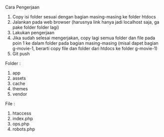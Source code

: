 Cara Pengerjaan

1. Copy isi folder sesuai dengan bagian masing-masing ke folder htdocs
2. Jalankan pada web browser (harusnya link hanya jadi localhost saja, ga pake folder folder lagi)
3. Lakukan pengerjaan
4. Jika sudah selesai mengerjakan, copy lagi semua folder dan file pada poin 1 ke dalam folder pada bagian masing-masing (misal dapet bagian g-movie-1, berarti copy file dan folder dari htdocs ke folder g-movie-1)
5. Git push

Folder :
1. app
2. assets
3. cache
4. themes
5. vendor

File :
1. htaccess
2. index.php
3. ops.php
4. robots.php
